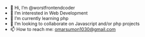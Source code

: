 - 👋 Hi, I’m @worstfrontendcoder
- 👀 I’m interested in Web Development
- 🌱 I’m currently learning php
- 💞️ I’m looking to collaborate on Javascript and/or php projects
- 📫 How to reach me: omarsumon1030@gmail.com

<!---
worstfrontendcoder/worstfrontendcoder is a ✨ special ✨ repository because its `README.md` (this file) appears on your GitHub profile.
You can click the Preview link to take a look at your changes.
--->
